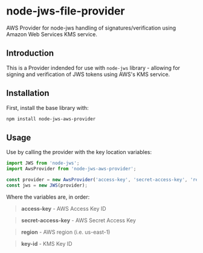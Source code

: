 # node-jws-file-provider
AWS Provider for node-jws handling of signatures/verification using Amazon Web Services KMS service.

## Introduction
This is a Provider indended for use with `node-jws` library - allowing for signing and verification of JWS tokens using AWS's KMS service.

## Installation
First, install the base library with:

```bash
npm install node-jws-aws-provider
```

## Usage
Use by calling the provider with the key location variables:

```typescript
import JWS from 'node-jws';
import AwsProvider from 'node-jws-aws-provider';

const provider = new AwsProvider('access-key', 'secret-access-key', 'region', 'key-id');
const jws = new JWS(provider);
```

Where the variables are, in order:

> **access-key** - AWS Access Key ID

> **secret-access-key** - AWS Secret Access Key

> **region** - AWS region (i.e. us-east-1)

> **key-id** - KMS Key ID
